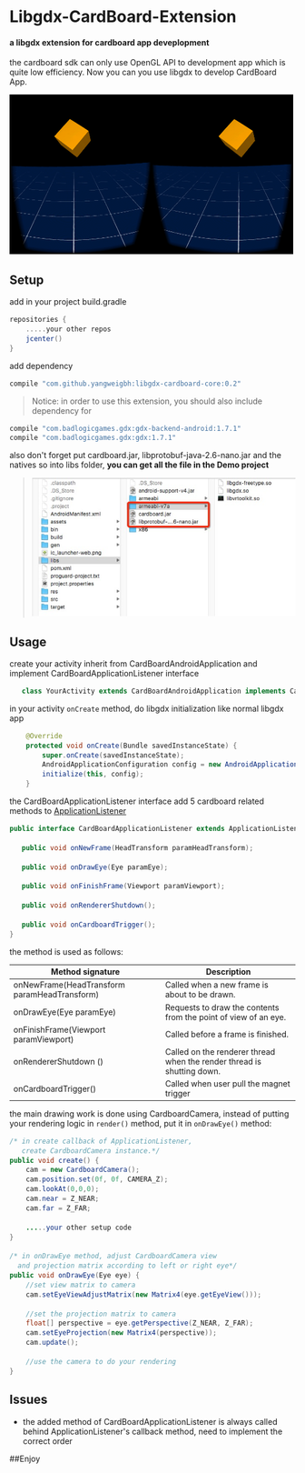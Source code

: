 # Libgdx-CardBoard-Extension

#### a libgdx extension for cardboard app deveplopment


the cardboard sdk can only use OpenGL API to development app which is quite low efficiency. Now you can you use libgdx to develop CardBoard App.

![](snapshot.png)

## Setup

add in your project build.gradle

```groovy
repositories {
    .....your other repos
    jcenter()
}
```
add dependency
```groovy
compile "com.github.yangweigbh:libgdx-cardboard-core:0.2"
```

> Notice: in order to use this extension, you should also include dependency for 
```groovy
compile "com.badlogicgames.gdx:gdx-backend-android:1.7.1"
compile "com.badlogicgames.gdx:gdx:1.7.1"
```
also don't forget put cardboard.jar, libprotobuf-java-2.6-nano.jar and the natives so into libs folder, **you can get all the file in the Demo project**

>![](snapshot2.jpg)

## Usage

create your activity inherit from CardBoardAndroidApplication and implement CardBoardApplicationListener interface

```java
   class YourActivity extends CardBoardAndroidApplication implements CardBoardApplicationListener
```

in your activity `onCreate` method, do libgdx initialization like normal libgdx app

```java
	@Override
    protected void onCreate(Bundle savedInstanceState) {
        super.onCreate(savedInstanceState);
        AndroidApplicationConfiguration config = new AndroidApplicationConfiguration();
        initialize(this, config);
    }
```

the CardBoardApplicationListener interface add 5 cardboard related methods to [ApplicationListener](https://github.com/libgdx/libgdx/wiki/The-life-cycle)

```java
public interface CardBoardApplicationListener extends ApplicationListener{

   public void onNewFrame(HeadTransform paramHeadTransform);

   public void onDrawEye(Eye paramEye);

   public void onFinishFrame(Viewport paramViewport);

   public void onRendererShutdown();

   public void onCardboardTrigger();
}
```
the method is used as follows:

Method signature | Description
---------------- | -------------
onNewFrame(HeadTransform paramHeadTransform) | Called when a new frame is about to be drawn.
onDrawEye(Eye paramEye) | Requests to draw the contents from the point of view of an eye.
onFinishFrame(Viewport paramViewport) | Called before a frame is finished.
onRendererShutdown () | Called on the renderer thread when the render thread is shutting down.
onCardboardTrigger() | Called when user pull the magnet trigger

the main drawing work is done using CardboardCamera, instead of putting your rendering logic in `render()` method, put it in `onDrawEye()` method:

```java
/* in create callback of ApplicationListener, 
   create CardboardCamera instance.*/
public void create() {
    cam = new CardboardCamera();
    cam.position.set(0f, 0f, CAMERA_Z);
    cam.lookAt(0,0,0);
    cam.near = Z_NEAR;
    cam.far = Z_FAR;

    .....your other setup code
}

/* in onDrawEye method, adjust CardboardCamera view 
  and projection matrix according to left or right eye*/
public void onDrawEye(Eye eye) {
	//set view matrix to camera
	cam.setEyeViewAdjustMatrix(new Matrix4(eye.getEyeView()));

	//set the projection matrix to camera
    float[] perspective = eye.getPerspective(Z_NEAR, Z_FAR);
    cam.setEyeProjection(new Matrix4(perspective));
    cam.update();

    //use the camera to do your rendering
}
```

## Issues

- the added method of CardBoardApplicationListener is always called behind ApplicationListener's callback method, need to implement the correct order

##Enjoy
